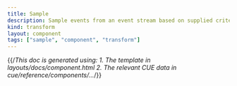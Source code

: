 ```yaml
---
title: Sample
description: Sample events from an event stream based on supplied criteria and at a configurable rate
kind: transform
layout: component
tags: ["sample", "component", "transform"]
---
```


{{/*This doc is generated using:
     1. The template in layouts/docs/component.html
2. The relevant CUE data in cue/reference/components/...*/}}
